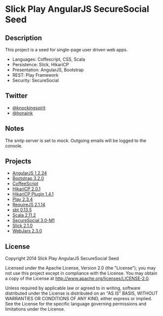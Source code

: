 # Slick Play AngularJS SecureSocial Seed

## Description
This project is a seed for single-page user driven web apps.

- Languages: Coffescript, CSS, Scala
- Persistence: Slick, HikariCP
- Presentation: AngularJS, Bootstrap
- REST: Play Framework
- Security: SecureSocial

## Twitter

- [@knockingspirit](http://twitter.com/knockingspirit)
- [@honaink](https://twitter.com/honaink)

## Notes

The smtp server is set to mock. Outgoing emails will be logged to the console.

## Projects

- [AngularJS 1.2.24](http://angularjs.org)
- [Bootstrap 3.2.0](http://getbootstrap.com)
- [CoffeeScript](http://coffeescript.org)
- [HikariCP 2.0.1](https://github.com/brettwooldridge/HikariCP)
- [HikariCP Plugin 1.4.1](http://edulify.github.io/play-hikaricp.edulify.com/)
- [Play 2.3.4](http://www.playframework.com)
- [RequireJS 2.1.14](http://requirejs.org)
- [sbt 0.13.5](http://www.scala-sbt.org)
- [Scala 2.11.2](http://www.scala-lang.org)
- [SecureSocial 3.0-M1](https://github.com/jaliss/securesocial)
- [Slick 2.1.0](http://slick.typesafe.com)
- [WebJars 2.3.0](http://www.webjars.org)

## License

Copyright 2014 Slick Play AngularJS SecureSocial Seed

Licensed under the Apache License, Version 2.0 (the "License"); you may not use this project except in compliance with the License. You may obtain a copy of the License at http://www.apache.org/licenses/LICENSE-2.0.

Unless required by applicable law or agreed to in writing, software distributed under the License is distributed on an "AS IS" BASIS, WITHOUT WARRANTIES OR CONDITIONS OF ANY KIND, either express or implied. See the License for the specific language governing permissions and limitations under the License.
